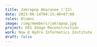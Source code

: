 ```yaml
---
title: Jakrapop Akaranee ('22)
date: 2023-06-14T04:15:48+07:00
roles: Alumni
image: /img/members/jakrapop.jpg
project: EEG Image Reconstruction
work: Now @ Hydro Informatics Institute
draft: false
---
```


